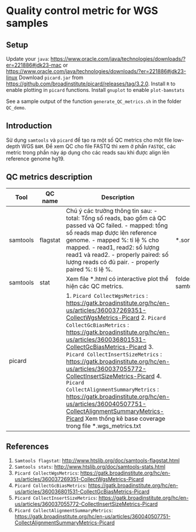 # Quality control metric for WGS samples

## Setup 
Update your `java`: https://www.oracle.com/java/technologies/downloads/?er=221886#jdk23-mac or https://www.oracle.com/java/technologies/downloads/?er=221886#jdk23-linux
Download `picard.jar` from https://github.com/broadinstitute/picard/releases/tag/3.2.0.
Install `R` to enable plotting in `picard` functions.
Install `gnuplot` to enable `plot-bamstats`

See a sample output of the function `generate_QC_metrics.sh` in the folder `QC_demo`.

## Introduction 
Sử dụng `samtools` và `picard` để tạo ra một số QC metrics cho một file low-depth WGS `BAM`. Để xem QC cho file FASTQ thì xem ở phần `FASTQC`, các metric trong phần này áp dụng cho các reads sau khi được align lên reference genome hg19. 

## QC metrics description

| Tool     | QC name  | Description                                                                                                                                                                                                                                                                                                                                                                                                                                                                                                                                     | Filename                          |
|----------|----------|-------------------------------------------------------------------------------------------------------------------------------------------------------------------------------------------------------------------------------------------------------------------------------------------------------------------------------------------------------------------------------------------------------------------------------------------------------------------------------------------------------------------------------------------------|-----------------------------------|
| samtools | flagstat | Chú ý các trường thông tin sau: - total: Tổng số reads, bao gồm cả QC passed và QC failed.  - mapped: tổng số reads map được lên reference genome.  - mapped %: tỉ lệ % cho mapped.  - read1, read2: số lượng read1 và read2. - properly paired: số lượng reads có đủ pair.  - properly paired %: tỉ lệ %.                                                                                                                                                                                                                                      | *.sorted.flagstat.txt             |
| samtools | stat     | Xem file *.html có interactive plot thể hiện các QC metrics.                                                                                                                                                                                                                                                                                                                                                                                                                                                                                    | folder samtools_stat_plots/*.html |
| picard   |          | 1. `Picard CollectWgsMetrics`  : https://gatk.broadinstitute.org/hc/en-us/articles/360037269351-CollectWgsMetrics-Picard 2. `Picard CollectGcBiasMetrics` : https://gatk.broadinstitute.org/hc/en-us/articles/360036801531-CollectGcBiasMetrics-Picard 3. `Picard CollectInsertSizeMetrics` : https://gatk.broadinstitute.org/hc/en-us/articles/360037055772-CollectInsertSizeMetrics-Picard 4. `Picard CollectAlignmentSummaryMetrics`  : https://gatk.broadinstitute.org/hc/en-us/articles/360040507751-CollectAlignmentSummaryMetrics-Picard Xem thống kê base coverage trong file *.wgs_metrics.txt|                                   |

## References
1. `Samtools flagstat`: http://www.htslib.org/doc/samtools-flagstat.html 
2. `Samtools stats`: http://www.htslib.org/doc/samtools-stats.html
3. `Picard CollectWgsMetrics`: https://gatk.broadinstitute.org/hc/en-us/articles/360037269351-CollectWgsMetrics-Picard
4. `Picard CollectGcBiasMetrics`: https://gatk.broadinstitute.org/hc/en-us/articles/360036801531-CollectGcBiasMetrics-Picard
5. `Picard CollectInsertSizeMetrics`: https://gatk.broadinstitute.org/hc/en-us/articles/360037055772-CollectInsertSizeMetrics-Picard
6. `Picard CollectAlignmentSummaryMetrics`: https://gatk.broadinstitute.org/hc/en-us/articles/360040507751-CollectAlignmentSummaryMetrics-Picard